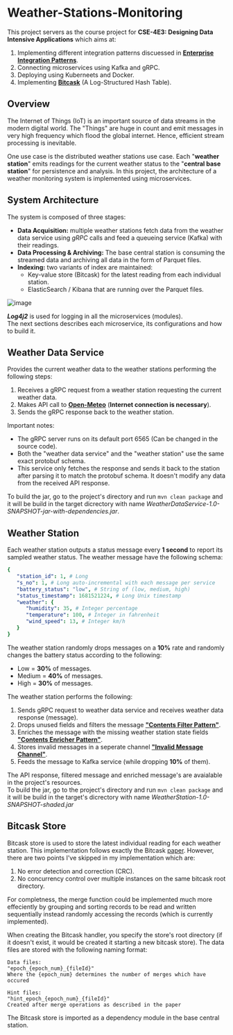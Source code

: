 # Weather-Stations-Monitoring

This project servers as the course project for **CSE-4E3: Designing Data Intensive Applications** which aims at:
1) Implementing different integration patterns discuessed in [**Enterprise Integration Patterns**](https://www.enterpriseintegrationpatterns.com/).
2) Connecting microservices using Kafka and gRPC.
3) Deploying using Kuberneets and Docker.
4) Implementing [**Bitcask**](https://riak.com/assets/bitcask-intro.pdf) (A Log-Structured Hash Table).

## Overview

The Internet of Things (IoT) is an important source of data streams in the modern digital world.
The "Things" are huge in count and emit messages in very high frequency which flood the
global internet. Hence, efficient stream processing is inevitable.

One use case is the distributed weather stations use case. Each "**weather station**" emits
readings for the current weather status to the "**central base station**" for persistence and
analysis. In this project, the architecture of a weather monitoring system is implemented using 
microservices.

## System Architecture

The system is composed of three stages:
* **Data Acquisition:** multiple weather stations fetch data from the weather data service using _gRPC_ calls and feed a queueing service (Kafka) with their readings.
* **Data Processing & Archiving:** The base central station is consuming the streamed
data and archiving all data in the form of Parquet files.
* **Indexing:** two variants of index are maintained:
    * Key-value store (Bitcask) for the latest reading from each individual station.
    * ElasticSearch / Kibana that are running over the Parquet files.
 
![image](https://github.com/AmrMomtaz/Weather-Stations-Monitoring/assets/61145262/e0b80ce6-ad12-460c-b7fc-cb4d78810fef)

**_Log4j2_** is used for logging in all the microservices (modules).<br>
The next sections describes each microservice, its configurations and how to build it.

## Weather Data Service

Provides the current weather data to the weather stations performing the following steps: 
1) Receives a gRPC request from a weather station requesting the current weather data.
2) Makes API call to [**Open-Meteo**](https://open-meteo.com/) (**Internet connection is necessary**).
3) Sends the gRPC response back to the weather station.

Important notes:
* The gRPC server runs on its default port 6565 (Can be changed in the source code).
* Both the "weather data service" and the "weather station" use the same exact protobuf schema.
* This service only fetches the response and sends it back to the station after parsing it to match the protobuf schema. It doesn't modify any data from the received API response.

To build the jar, go to the project's directory and run ```mvn clean package``` and it will be build in the target dicrectory with name _WeatherDataService-1.0-SNAPSHOT-jar-with-dependencies.jar_.

## Weather Station

Each weather station outputs a status message every **1 second** to report its sampled
weather status. The weather message have the following schema:

```yaml
{
   "station_id": 1, # Long
   "s_no": 1, # Long auto-incremental with each message per service
   "battery_status": "low", # String of (low, medium, high)
   "status_timestamp": 1681521224, # Long Unix timestamp
   "weather": {
      "humidity": 35, # Integer percentage
      "temperature": 100, # Integer in fahrenheit
      "wind_speed": 13, # Integer km/h
   }
}
```

The weather station randomly drops messages on a **10%** rate and randomly changes the battery status according to the following:
* Low = **30%** of messages.
* Medium = **40%** of messages.
* High = **30%** of messages.

The weather station performs the following:
1) Sends gRPC request to weather data service and receives weather data response (message).
2) Drops unused fields and filters the message [**"Contents Filter Pattern"**](https://www.enterpriseintegrationpatterns.com/patterns/messaging/ContentFilter.html).
3) Enriches the message with the missing weather station state fields [**"Contents Enricher Pattern"**](https://www.enterpriseintegrationpatterns.com/patterns/messaging/DataEnricher.html).
4) Stores invalid messages in a seperate channel [**"Invalid Message Channel"**](https://www.enterpriseintegrationpatterns.com/patterns/messaging/InvalidMessageChannel.html).
5) Feeds the message to Kafka service (while dropping **10%** of them).

The API response, filtered message and enriched message's are avaialable in the project's resources.<br>
To build the jar, go to the project's directory and run ```mvn clean package``` and it will be build in the target's dicrectory with name _WeatherStation-1.0-SNAPSHOT-shaded.jar_

## Bitcask Store

Bitcask store is used to store the latest individual reading for each weather station. This implementation follows exactly the Bitcask [paper](https://riak.com/assets/bitcask-intro.pdf).
However, there are two points I've skipped in my implementation which are:
1) No error detection and correction (CRC).
2) No concurrency control over multiple instances on the same bitcask root directory.

For completness, the merge function could be implemented much more effeciently by grouping and sorting records to be read and written sequentially instead randomly accessing the records (which is currently implemented).

When creating the Bitcask handler, you specify the store's root directory (if it doesn't exist, it would be created it starting a new bitcask store). The data files are stored with the following naming format:
```
Data files:
"epoch_{epoch_num}_{fileId}"
Where the {epoch_num} determines the number of merges which have occured

Hint files:
"hint_epoch_{epoch_num}_{fileId}"
Created after merge operations as described in the paper
```
The Bitcask store is imported as a dependency module in the base central station.
